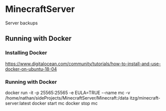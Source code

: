 # MinecraftServer
Server backups

## Running with Docker

### Installing Docker

https://www.digitalocean.com/community/tutorials/how-to-install-and-use-docker-on-ubuntu-18-04

### Running with Docker

docker run -it -p 25565:25565 -e EULA=TRUE --name mc -v /home/nathan/sideProjects/MinecraftServer/Minecraft:/data itzg/minecraft-server:latest
docker start mc
docker stop mc
